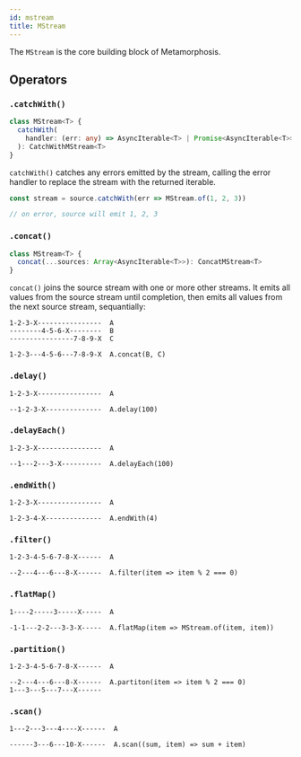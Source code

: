 ```yaml
---
id: mstream
title: MStream
---
```


The `MStream` is the core building block of Metamorphosis.

## Operators

### `.catchWith()`

```typescript
class MStream<T> {
  catchWith(
    handler: (err: any) => AsyncIterable<T> | Promise<AsyncIterable<T>>,
  ): CatchWithMStream<T>
}
```

`catchWith()` catches any errors emitted by the stream, calling the error handler to replace the stream with the returned iterable.

```typescript
const stream = source.catchWith(err => MStream.of(1, 2, 3))

// on error, source will emit 1, 2, 3
```

### `.concat()`

```typescript
class MStream<T> {
  concat(...sources: Array<AsyncIterable<T>>): ConcatMStream<T>
}
```

`concat()` joins the source stream with one or more other streams. It emits all values from the source stream until completion, then emits all values from the next source stream, sequantially:

```text
1-2-3-X----------------  A
--------4-5-6-X--------  B
----------------7-8-9-X  C

1-2-3---4-5-6---7-8-9-X  A.concat(B, C)
```

### `.delay()`

```text
1-2-3-X----------------  A

--1-2-3-X--------------  A.delay(100)
```

### `.delayEach()`

```text
1-2-3-X----------------  A

--1---2---3-X----------  A.delayEach(100)
```

### `.endWith()`

```text
1-2-3-X----------------  A

1-2-3-4-X--------------  A.endWith(4)
```

### `.filter()`

```text
1-2-3-4-5-6-7-8-X------  A

--2---4---6---8-X------  A.filter(item => item % 2 === 0)
```

### `.flatMap()`

```text
1----2-----3-----X-----  A

-1-1---2-2---3-3-X-----  A.flatMap(item => MStream.of(item, item))
```

### `.partition()`

```text
1-2-3-4-5-6-7-8-X------  A

--2---4---6---8-X------  A.partiton(item => item % 2 === 0)
1---3---5---7---X------
```

### `.scan()`

```text
1---2---3---4----X------  A

------3---6---10-X------  A.scan((sum, item) => sum + item)
```
